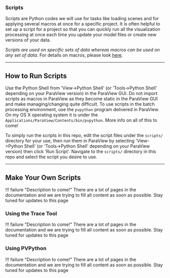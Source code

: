 ### Scripts
Scripts are Python codes we will use for tasks like loading scenes and for applying several macros at once for a specific project. It is often helpful to set up a script for a project so that you can quickly run all the visualization processing at once each time you update your model files or create new versions of your data.

*Scripts are used on specific sets of data whereas macros can be used on any set of data.* For details on macros, please look [here](../pvmacros/About-pvmacros.md).

-------


## How to Run Scripts
Use the Python Shell from 'View->Python Shell' (or 'Tools->Python Shell' depending on your ParaView version) in the ParaView GUI. Do not import scripts as macros in ParaView as they become static in the ParaView GUI and make managing/changing quite difficult. To use scripts in the batch processing environment, use the `pvpython` program delivered in ParaView. On my OS X operating system it is under the `Applications/ParaView/Contents/bin/pvpython`. More info on all of this to come! <!-- TODO -->

To simply run the scripts in this repo, edit the script files under the `scripts/` directory for your use, then run them in ParaView by selecting 'View->Python Shell' (or 'Tools->Python Shell' depending on your ParaView version) then click 'Run Script'. Navigate to the `scripts/` directory in this repo and select the script you desire to use.


-------


## Make Your Own Scripts

!!! failure "Description to come!"
    There are a lot of pages in the documentation and we are trying to fill all content as soon as possible. Stay tuned for updates to this page
<!--- TODO --->

### Using the Trace Tool

<!--- TODO: how to make meaning of the trace output --->
!!! failure "Description to come!"
    There are a lot of pages in the documentation and we are trying to fill all content as soon as possible. Stay tuned for updates to this page

### Using PVPython

<!--- TODO: Batch processing --->
!!! failure "Description to come!"
    There are a lot of pages in the documentation and we are trying to fill all content as soon as possible. Stay tuned for updates to this page
